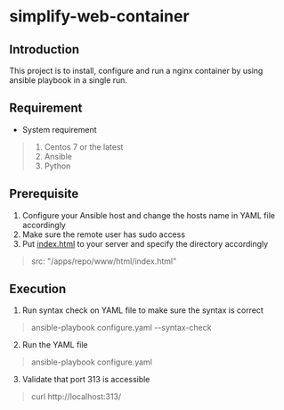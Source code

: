 # simplify-web-container

## Introduction
This project is to install, configure and run a nginx container by using ansible playbook in a single run.

## Requirement
- System requirement
> 1. Centos 7 or the latest
> 2. Ansible
> 3. Python

## Prerequisite
1. Configure your Ansible host and change the hosts name in YAML file accordingly
2. Make sure the remote user has sudo access
3. Put [index.html](html/index.html) to your server and specify the directory accordingly
  >   src: "/apps/repo/www/html/index.html"

## Execution
1. Run syntax check on YAML file to make sure the syntax is correct
> ansible-playbook configure.yaml --syntax-check
2. Run the YAML file
> ansible-playbook configure.yaml
3. Validate that port 313 is accessible
> curl http://localhost:313/
